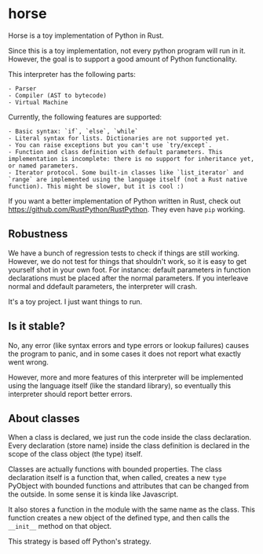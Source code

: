 horse
==========

Horse is a toy implementation of Python in Rust.

Since this is a toy implementation, not every python program will run in it.
However, the goal is to support a good amount of Python functionality.

This interpreter has the following parts:

    - Parser
    - Compiler (AST to bytecode)
    - Virtual Machine


Currently, the following features are supported:

    - Basic syntax: `if`, `else`, `while`
    - Literal syntax for lists. Dictionaries are not supported yet.
    - You can raise exceptions but you can't use `try/except`.
    - Function and class definition with default parameters. This implementation is incomplete: there is no support for inheritance yet, or named parameters.
    - Iterator protocol. Some built-in classes like `list_iterator` and `range` are implemented using the language itself (not a Rust native function). This might be slower, but it is cool :)


If you want a better implementation of Python written in Rust, check out https://github.com/RustPython/RustPython. They even have `pip` working.


Robustness
----------

We have a bunch of regression tests to check if things are still working. However, we do not test for things that shouldn't work, so it is easy to get yourself shot in your own foot.
For instance: default parameters in function declarations must be placed after the normal parameters. If you interleave normal and ddefault parameters, the interpreter will crash.

It's a toy project. I just want things to run.

Is it stable?
-------------

No, any error (like syntax errors and type errors or lookup failures) causes the program to panic, and in some cases it does not report what exactly went wrong. 

However, more and more features of this interpreter will be implemented using the language itself (like the standard library), so eventually this interpreter should report better errors.

About classes
-------------

When a class is declared, we just run the code inside the class declaration. Every declaration (store name)
inside the class definition is declared in the scope of the class object (the type) itself.

Classes are actually functions with bounded properties. 
The class declaration itself is a function that, when called, creates a new `type` PyObject with bounded functions and attributes that can be changed from the outside. In some sense it is kinda like Javascript. 

It also stores a function in the module with the same name as the class. This function creates a new object
of the defined type, and then calls the `__init__` method on that object. 

This strategy is based off Python's strategy.
